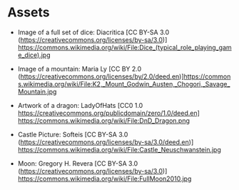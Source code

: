 # Assets

- Image of a full set of dice: Diacritica [CC BY-SA 3.0 (https://creativecommons.org/licenses/by-sa/3.0)] https://commons.wikimedia.org/wiki/File:Dice_(typical_role_playing_game_dice).jpg

- Image of a mountain: Maria Ly [CC BY 2.0 (https://creativecommons.org/licenses/by/2.0/deed.en)]https://commons.wikimedia.org/wiki/File:K2,_Mount_Godwin_Austen,_Chogori,_Savage_Mountain.jpg

- Artwork of a dragon: LadyOfHats [CC0 1.0 https://creativecommons.org/publicdomain/zero/1.0/deed.en] https://commons.wikimedia.org/wiki/File:DnD_Dragon.png

- Castle Picture: Softeis [CC BY-SA 3.0 (https://creativecommons.org/licenses/by-sa/3.0/deed.en)] https://commons.wikimedia.org/wiki/File:Castle_Neuschwanstein.jpg

- Moon: Gregory H. Revera [CC BY-SA 3.0 (https://creativecommons.org/licenses/by-sa/3.0)] https://commons.wikimedia.org/wiki/File:FullMoon2010.jpg
